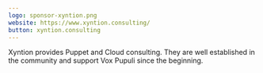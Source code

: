 ```yaml
---
logo: sponsor-xyntion.png
website: https://www.xyntion.consulting/
button: xyntion.consulting
---
```


Xyntion provides Puppet and Cloud consulting.
They are well established in the community and support Vox Pupuli since the beginning.
